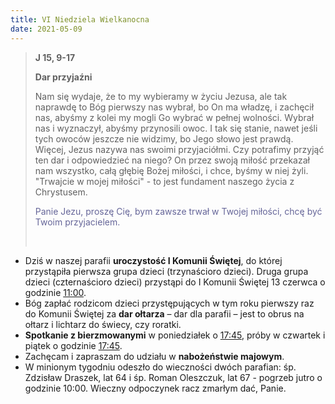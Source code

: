 ```yaml
---
title: VI Niedziela Wielkanocna
date: 2021-05-09
---
```


> **J 15, 9-17**
>
> **Dar przyjaźni**
>
> Nam się wydaje, że to my wybieramy w życiu Jezusa, ale tak naprawdę to Bóg pierwszy nas wybrał, bo On ma władzę, i zachęcił nas, abyśmy z kolei my mogli Go wybrać w pełnej wolności. Wybrał nas i wyznaczył, abyśmy przynosili owoc. I tak się stanie, nawet jeśli tych owoców jeszcze nie widzimy, bo Jego słowo jest prawdą. Więcej, Jezus nazywa nas swoimi przyjaciółmi. Czy potrafimy przyjąć ten dar i odpowiedzieć na niego? On przez swoją miłość przekazał nam wszystko, całą głębię Bożej miłości, i chce, byśmy w niej żyli. "Trwajcie w mojej miłości" - to jest fundament naszego życia z Chrystusem.
>
> <span style="color: #666699;">Panie Jezu, proszę Cię, bym zawsze trwał w Twojej miłości, chcę być Twoim przyjacielem. </span>
>
> &nbsp;

- Dziś w naszej parafii **uroczystość I Komunii Świętej**, do której przystąpiła pierwsza grupa dzieci (trzynaścioro dzieci). Druga grupa dzieci (czternaścioro dzieci) przystąpi do I Komunii Świętej 13 czerwca o godzinie <u>11:00</u>.
- Bóg zapłać rodzicom dzieci przystępujących w tym roku pierwszy raz do Komunii Świętej za **dar ołtarza** – dar dla parafii – jest to obrus na ołtarz i lichtarz do świecy, czy roratki.
- **Spotkanie z bierzmowanymi** w poniedziałek o <u>17:45</u>, próby w czwartek i piątek o godzinie <u>17:45</u>.
- Zachęcam i zapraszam do udziału w **nabożeństwie majowym**.
- W minionym tygodniu odeszło do wieczności dwóch parafian: śp. Zdzisław Draszek, lat 64 i śp. Roman Oleszczuk, lat 67 - pogrzeb jutro o godzinie 10:00. Wieczny odpoczynek racz zmarłym dać, Panie.
